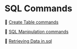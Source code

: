 # SQL Commands

📄 [Create Table commands](https://github.com/Pankaj1105/SQL-codes/blob/main/create_schema.sql)

📄 [SQL Manipulation commands](https://github.com/Pankaj1105/SQL-codes/blob/main/Manipulation%20Commands%20in%20SQL.sql)

📄 [Retrieving Data in.sql](https://github.com/Pankaj1105/SQL-codes/blob/main/Retrieving%20Data%20in.sql)


